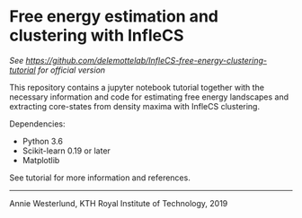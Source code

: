 # Free energy estimation and clustering with InfleCS
_See https://github.com/delemottelab/InfleCS-free-energy-clustering-tutorial for official version_

This repository contains a jupyter notebook tutorial together with the necessary information and code for estimating free energy landscapes and extracting core-states from density maxima with InfleCS clustering.

Dependencies:
* Python 3.6
* Scikit-learn 0.19 or later
* Matplotlib

See tutorial for more information and references.

----------------------------------------------------------
Annie Westerlund, KTH Royal Institute of Technology, 2019 </br>
